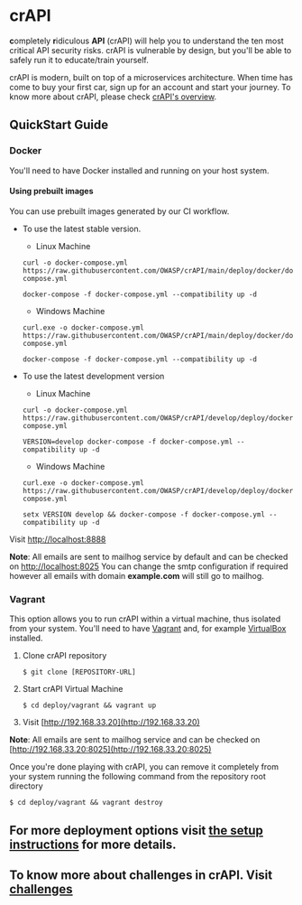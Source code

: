 # crAPI

**c**ompletely **r**idiculous **API** (crAPI) will help you to understand the
ten most critical API security risks. crAPI is vulnerable by design, but you'll
be able to safely run it to educate/train yourself.

crAPI is modern, built on top of a microservices architecture. When time has
come to buy your first car, sign up for an account and start your journey. To
know more about crAPI, please check [crAPI's overview][overview].

## QuickStart Guide

### Docker

You'll need to have Docker installed and running on your host system.

#### Using prebuilt images
You can use prebuilt images generated by our CI workflow.

 - To use the latest stable version.

      - Linux Machine

      ```
      curl -o docker-compose.yml https://raw.githubusercontent.com/OWASP/crAPI/main/deploy/docker/docker-compose.yml

      docker-compose -f docker-compose.yml --compatibility up -d
      ```

      - Windows Machine

      ```
      curl.exe -o docker-compose.yml https://raw.githubusercontent.com/OWASP/crAPI/main/deploy/docker/docker-compose.yml

      docker-compose -f docker-compose.yml --compatibility up -d
      ```

  - To use the latest development version

      - Linux Machine

      ```
      curl -o docker-compose.yml https://raw.githubusercontent.com/OWASP/crAPI/develop/deploy/docker/docker-compose.yml
      
      VERSION=develop docker-compose -f docker-compose.yml --compatibility up -d
      ```

      - Windows Machine

      ```
      curl.exe -o docker-compose.yml https://raw.githubusercontent.com/OWASP/crAPI/develop/deploy/docker/docker-compose.yml

      setx VERSION develop && docker-compose -f docker-compose.yml --compatibility up -d
      ```

Visit [http://localhost:8888](http://localhost:8888)

**Note**: All emails are sent to mailhog service by default and can be checked on
[http://localhost:8025](http://localhost:8025)
You can change the smtp configuration if required however all emails with domain **example.com** will still go to mailhog.

### Vagrant

This option allows you to run crAPI within a virtual machine, thus isolated from
your system. You'll need to have [Vagrant] and, for example [VirtualBox]
installed.

1. Clone crAPI repository
   ```
   $ git clone [REPOSITORY-URL]
   ```
2. Start crAPI Virtual Machine
   ```
   $ cd deploy/vagrant && vagrant up
   ```
3. Visit [http://192.168.33.20](http://192.168.33.20)

**Note**: All emails are sent to mailhog service and can be checked on
[http://192.168.33.20:8025](http://192.168.33.20:8025)

Once you're done playing with crAPI, you can remove it completely from your
system running the following command from the repository root directory

```
$ cd deploy/vagrant && vagrant destroy
```

For more deployment options visit [the setup instructions](docs/setup.md) for more details.
---

To know more about challenges in crAPI. Visit [challenges]
----

[challenges]: docs/challenges.md
[overview]: docs/overview.md
[setup-k8s]: docs/setup.md#kubernetes-minikube
[vagrant]: https://www.vagrantup.com/downloads
[virtualbox]: https://www.virtualbox.org/wiki/Downloads
